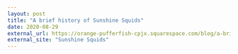 ```yaml
---
layout: post
title: "A brief history of Sunshine Squids"
date: 2020-08-29
external_url: https://orange-pufferfish-cpjx.squarespace.com/blog/a-brief-history-of-sunshine-squids
external_site: "Sunshine Squids"
---
```

